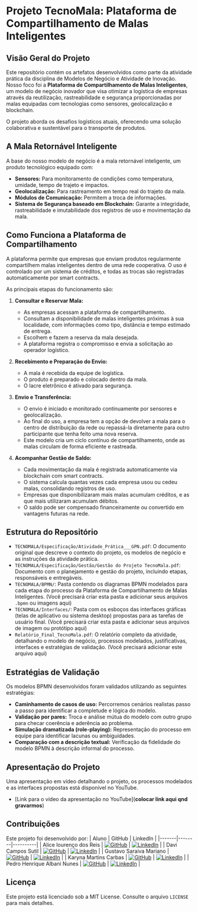 # Projeto TecnoMala: Plataforma de Compartilhamento de Malas Inteligentes

## Visão Geral do Projeto

Este repositório contém os artefatos desenvolvidos como parte da atividade prática da disciplina de Modelos de Negócio e Atividade de Inovação. Nosso foco foi a **Plataforma de Compartilhamento de Malas Inteligentes**, um modelo de negócio inovador que visa otimizar a logística de empresas através da reutilização, rastreabilidade e segurança proporcionadas por malas equipadas com tecnologias como sensores, geolocalização e blockchain.

O projeto aborda os desafios logísticos atuais, oferecendo uma solução colaborativa e sustentável para o transporte de produtos.

## A Mala Retornável Inteligente

A base do nosso modelo de negócio é a mala retornável inteligente, um produto tecnológico equipado com:
* **Sensores:** Para monitoramento de condições como temperatura, umidade, tempo de trajeto e impactos.
* **Geolocalização:** Para rastreamento em tempo real do trajeto da mala.
* **Módulos de Comunicação:** Permitem a troca de informações.
* **Sistema de Segurança baseado em Blockchain:** Garante a integridade, rastreabilidade e imutabilidade dos registros de uso e movimentação da mala.

## Como Funciona a Plataforma de Compartilhamento

A plataforma permite que empresas que enviam produtos regularmente compartilhem malas inteligentes dentro de uma rede cooperativa. O uso é controlado por um sistema de créditos, e todas as trocas são registradas automaticamente por smart contracts.

As principais etapas do funcionamento são:

1.  **Consultar e Reservar Mala:**
    * As empresas acessam a plataforma de compartilhamento.
    * Consultam a disponibilidade de malas inteligentes próximas à sua localidade, com informações como tipo, distância e tempo estimado de entrega.
    * Escolhem e fazem a reserva da mala desejada.
    * A plataforma registra o compromisso e envia a solicitação ao operador logístico.

2.  **Recebimento e Preparação do Envio:**
    * A mala é recebida da equipe de logística.
    * O produto é preparado e colocado dentro da mala.
    * O lacre eletrônico é ativado para segurança.

3.  **Envio e Transferência:**
    * O envio é iniciado e monitorado continuamente por sensores e geolocalização.
    * Ao final do uso, a empresa tem a opção de devolver a mala para o centro de distribuição da rede ou repassá-la diretamente para outro participante que tenha feito uma nova reserva.
    * Este modelo cria um ciclo contínuo de compartilhamento, onde as malas circulam de forma eficiente e rastreada.

4.  **Acompanhar Gestão de Saldo:**
    * Cada movimentação da mala é registrada automaticamente via blockchain com smart contracts.
    * O sistema calcula quantas vezes cada empresa usou ou cedeu malas, consolidando registros de uso.
    * Empresas que disponibilizaram mais malas acumulam créditos, e as que mais utilizaram acumulam débitos.
    * O saldo pode ser compensado financeiramente ou convertido em vantagens futuras na rede.

## Estrutura do Repositório

* `TECNOMALA/Especificação/Atividade_Prática___GPN.pdf`: O documento original que descreve o contexto do projeto, os modelos de negócio e as instruções da atividade prática.
* `TECNOMALA/Especificação/Gestão/Gestão do Projeto TecnoMala.pdf`: Documento com o planejamento e gestão do projeto, incluindo etapas, responsáveis e entregáveis.
* `TECNOMALA/BPMN/`: Pasta contendo os diagramas BPMN modelados para cada etapa do processo da Plataforma de Compartilhamento de Malas Inteligentes. (Você precisará criar esta pasta e adicionar seus arquivos `.bpmn` ou imagens aqui)
* `TECNOMALA/Interfaces/`: Pasta com os esboços das interfaces gráficas (telas de aplicativo ou sistema desktop) propostas para as tarefas de usuário final. (Você precisará criar esta pasta e adicionar seus arquivos de imagem ou protótipo aqui)
* `Relatório_Final_TecnoMala.pdf`: O relatório completo da atividade, detalhando o modelo de negócio, processos modelados, justificativas, interfaces e estratégias de validação. (Você precisará adicionar este arquivo aqui)

## Estratégias de Validação

Os modelos BPMN desenvolvidos foram validados utilizando as seguintes estratégias:
* **Caminhamento de casos de uso:** Percorremos cenários realistas passo a passo para identificar a completude e lógica do modelo.
* **Validação por pares:** Troca e análise mútua do modelo com outro grupo para checar coerência e aderência ao problema.
* **Simulação dramatizada (role-playing):** Representação do processo em equipe para identificar lacunas ou ambiguidades.
* **Comparação com a descrição textual:** Verificação da fidelidade do modelo BPMN à descrição informal do processo.

## Apresentação do Projeto

Uma apresentação em vídeo detalhando o projeto, os processos modelados e as interfaces propostas está disponível no YouTube.

* [Link para o vídeo da apresentação no YouTube](**colocar link aqui qnd gravarmos**)

## Contribuições

Este projeto foi desenvolvido por:
| Aluno | GitHub | LinkedIn |
|-------|--------|----------|
| Alice lourenço dos Reis | [![GitHub](https://img.shields.io/badge/github-black?style=for-the-badge&logo=github)]() | [![LinkedIn](https://img.shields.io/badge/linkedin-blue?style=for-the-badge&logo=linkedin)]() |
| Davi Campos Sutil | [![GitHub](https://img.shields.io/badge/github-black?style=for-the-badge&logo=github)]() | [![LinkedIn](https://img.shields.io/badge/linkedin-blue?style=for-the-badge&logo=linkedin)]() |
| Gustavo Saraiva Mariano | [![GitHub](https://img.shields.io/badge/github-black?style=for-the-badge&logo=github)](https://github.com/saraivagustavo) | [![LinkedIn](https://img.shields.io/badge/linkedin-blue?style=for-the-badge&logo=linkedin)](https://www.linkedin.com/in/gustavo-saraiva-mariano/) |
| Karyna Martins Carbas | [![GitHub](https://img.shields.io/badge/github-black?style=for-the-badge&logo=github)](https://github.com/Carbas-k) | [![LinkedIn](https://img.shields.io/badge/linkedin-blue?style=for-the-badge&logo=linkedin)](https://www.linkedin.com/in/karyna-carbas-4b8753240/) |
| Pedro Henrique Albani Nunes | [![GitHub](https://img.shields.io/badge/github-black?style=for-the-badge&logo=github)](https://github.com/PedroAlbaniNunes) | [![LinkedIn](https://img.shields.io/badge/linkedin-blue?style=for-the-badge&logo=linkedin)](https://www.linkedin.com/in/pedro-henrique-albani-nunes-33a729270/) |



## Licença

Este projeto está licenciado sob a MIT License. Consulte o arquivo `LICENSE` para mais detalhes.
